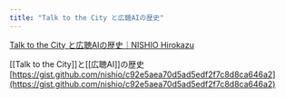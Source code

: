 ```yaml
---
title: "Talk to the City と広聴AIの歴史"
---
```


[Talk to the City と広聴AIの歴史｜NISHIO Hirokazu](https://note.com/nishiohirokazu/n/nb37adf96fe50?from=notice)

[[Talk to the City]]と[[広聴AI]]の歴史
[https://gist.github.com/nishio/c92e5aea70d5ad5edf2f7c8d8ca646a2](https://gist.github.com/nishio/c92e5aea70d5ad5edf2f7c8d8ca646a2)


